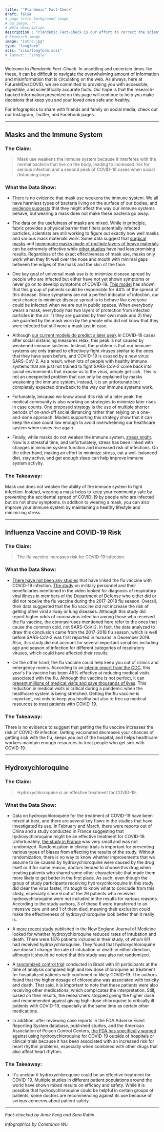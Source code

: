 ```yaml
---
title: '"Plandemic" Fact-Check'
draft: false
# page title background image
# bg_image: ""
# meta description
description : "Plandemic Fact-Check is our effort to correct the scientific misinformation presented in a recent COVID-19 conspiracy video. "
# Research image
image: "intro.jpg"
type: "longform"
scss: "scss/longform.scss"
# layout:: "single"
---
```


Welcome to *Plandemic Fact-Check*. In
unsettling and uncertain times like these, it can be difficult to
navigate the overwhelming amount of information and misinformation that
is circulating on the web. As always, here at FutureMDvsCOVID, we are
committed to providing you with accessible, digestible, and
scientifically accurate facts. Our hope is that the research-backed
information presented on this page will continue to help you make
decisions that keep you and your loved ones safe and healthy.

For infographics to share with friends and family on social media, check
out our Instagram, Twitter, and Facebook pages.

---

## Masks and the Immune System

### The Claim:

> Mask use weakens the immune system because it interferes with the normal bacteria that live on the body, leading to increased risk for serious infection and a second peak of COVID-19 cases when social distancing stops.

### What the Data Show: 

-   There is no evidence that mask use weakens the immune system. We all have harmless types of bacteria living on the surface of our bodies, and [evidence suggests](https://www.cell.com/cell/fulltext/S0092-8674(14)00345-6) that they might affect the way our immune systems behave, but wearing a mask does not make these bacteria go away.

-   The data on the usefulness of masks are mixed. While in principle, fabric provides a physical barrier that filters potentially infected particles, scientists are still working to figure out exactly how well masks and various mask materials work. Some data suggest that [surgical masks](https://www.nature.com/articles/s41591-020-0843-2) and [homemade masks made of multiple layers of heavy materials](https://pubs.acs.org/doi/10.1021/acsnano.0c03252) can be extremely effective while [other studies](https://www.acpjournals.org/doi/10.7326/M20-1342) have had less promising results. Regardless of the exact effectiveness of mask use, masks only work when they fit well over the nose and mouth with minimal gaps between the edges of the mask and the skin of the face.

-   One key goal of universal mask use is to minimize disease spread by people who are infected but either have not yet shown symptoms or never go on to develop symptoms of COVID-19. [This model](https://www.nature.com/articles/s41591-020-0869-5) has shown that this group of patients could be responsible for 44% of the spread of this disease. Since symptoms are not a perfect indicator of infection, our best chance to minimize disease spread is to behave like everyone could be infected when we are out in public spaces. When everybody wears a mask, everybody has two layers of protection from infected particles in the air: 1) they are guarded by their own mask and 2) they are guarded by the mask worn by the people who did not know that they were infected but still wore a mask just in case.

-   Although [our current models do predict a later peak](https://science.sciencemag.org/content/early/2020/04/24/science.abb5793) in COVID-19 cases after social distancing measures relax, this peak is not caused by weakened immune systems. Instead, the problem is that our immune systems are only trained to effectively fight viruses similar to the ones that they have seen before, and COVID-19 is caused by a new virus: SARS-CoV-2. As a result, when lots of people with healthy immune systems that are just not trained to fight SARS-CoV-2 come back into social environments that expose us to the virus, people get sick. This is not an unexpected problem that can only be explained by masks weakening the immune system. Instead, it is an unfortunate but completely expected drawback to the way our immune systems work.

-   Fortunately, because we know about this risk of a later peak, the medical community is also working on strategies to minimize later rises in case counts. [One proposed strategy](https://science.sciencemag.org/content/early/2020/04/24/science.abb5793) is the use of multiple shorter periods of on-and-off social distancing rather than relying on a one-and-done approach. Models supporting this strategy show that it can keep the case count low enough to avoid overwhelming our healthcare system when cases rise again.

-   Finally, while masks do not weaken the immune system, [stress might](https://www.apa.org/research/action/immune). Now is a stressful time, and unfortunately, stress has been linked with changes in immune system function and increased risk of infections. On the other hand, making an effort to minimize stress, eat a well-balanced diet, stay active, and get enough sleep can help improve immune system activity.

### The Takeaway:

Mask use does not weaken the ability of the immune system to fight infection. Instead, wearing a mask helps to keep your community safe by preventing the accidental spread of COVID-19 by people who are infected but do not show symptoms. In addition to wearing a mask, you can also improve your immune system by maintaining a healthy lifestyle and minimizing stress.

---

## Influenza Vaccine and COVID-19 Risk

### The Claim:

> The flu vaccine increases risk for COVID-19 infection.

### What the Data Show:

-   [There have not been any studies](https://www.factcheck.org/2020/04/no-evidence-that-flu-shot-increases-risk-of-covid-19/) that have linked the flu vaccine with COVID-19 infection. [The study](https://www.ncbi.nlm.nih.gov/pmc/articles/PMC7126676/) on military personnel and their beneficiaries mentioned in the video looked for diagnosis of respiratory viral illness in members of the Department of Defense who either did or did not receive the flu vaccine during the 2017-2018 flu season. Overall, their data suggested that the flu vaccine did not increase the risk of getting other viral airway or lung diseases. Although this study did report higher odds of coronavirus infection among those who received the flu vaccine, the coronaviruses mentioned here refer to the ones that cause the common cold, not SARS-CoV-2. In fact, the data analyzed to draw this conclusion came from the 2017-2018 flu season, which is well before SARS-CoV-2 was first reported in humans in December 2019. Also, this study did not account for several important variables including age and season of infection for different categories of respiratory viruses, which could have affected their results.

-   On the other hand, the flu vaccine could help keep you out of clinics and emergency rooms. According to an [interim report from the CDC](https://www.cdc.gov/mmwr/volumes/69/wr/mm6907a1.htm), this year's flu vaccine has been 45% effective at reducing medical visits associated with the flu. Although the vaccine is not perfect, it can [prevent millions of medical visits and save thousands of lives](https://www.cdc.gov/flu/about/burden/preliminary-in-season-estimates.htm). This reduction in medical visits is critical during a pandemic when the healthcare system is being stretched. Getting the flu vaccine is important, not only to keep you healthy but also to free up medical resources to treat patients with COVID-19.

### The Takeaway: 

There is no evidence to suggest that getting the flu vaccine increases the risk of COVID-19 infection. Getting vaccinated decreases your chances of getting sick with the flu, keeps you out of the hospital, and helps healthcare workers maintain enough resources to treat people who get sick with COVID-19.

---

## Hydroxychloroquine

### The Claim:

> Hydroxychloroquine is an effective treatment for COVID-19.

### What the Data Show:

-   Data on hydroxychloroquine for the treatment of COVID-19 have been mixed at best, and there are several key flaws in the studies that have investigated its use. In February and March, there were reports out of China and a study conducted in France suggesting that hydroxychloroquine might be an effective treatment for COVID-19. Unfortunately, [the study in France](https://www.ncbi.nlm.nih.gov/pmc/articles/PMC7102549/) was very small and was not randomized. Randomization in clinical trials is important for preventing various types of biases from affecting the results of the study. Without randomization, there is no way to know whether improvements that we assume to be caused by hydroxychloroquine were caused by the drug itself or if for some reason, doctors tended to choose this drug when treating patients who shared some other characteristic that made them more likely to get better in the first place. As such, even though the group of study participants receiving hydroxychloroquine in this study did clear the virus faster, it's tough to know what to conclude from this study, especially since 6 out of the 26 patients who received hydroxychloroquine were not included in the results for various reasons. According to the study authors, 3 of these 6 were transferred to an intensive care unit and 1 of them died, meaning their exclusion could make the effectiveness of hydroxychloroquine look better than it really is.

-   A [more recent study](https://www.nejm.org/doi/full/10.1056/NEJMoa2012410) published in the New England Journal of Medicine looked for whether hydroxychloroquine reduced rates of intubation and death. There were 1376 patients included in their study, of whom 811 had received hydroxychloroquine. They found that hydroxychloroquine use doesn't change the rate of intubation or death in either direction, although it should be noted that this study was also not randomized.

-   A [randomized control trial](https://jamanetwork.com/journals/jamanetworkopen/fullarticle/2765499) conducted in Brazil with 81 participants at the time of analysis compared high and low dose chloroquine as treatment for hospitalized patients with confirmed or likely COVID-19. The authors found that the higher dosage of chloroquine was associated with toxicity and death. That said, it is important to note that these patients were also receiving other medications, which complicates the interpretation. Still, based on their results, the researchers stopped giving the higher dose and recommended against giving high-dose chloroquine to critically ill patients with COVID-19, especially at the same time as certain other medications.

-   In addition, after reviewing case reports in the FDA Adverse Event Reporting System database, published studies, and the American Association of Poison Control Centers, [the FDA has specifically warned](https://www.fda.gov/drugs/drug-safety-and-availability/fda-cautions-against-use-hydroxychloroquine-or-chloroquine-covid-19-outside-hospital-setting-or) against using hydroxychloroquine for COVID-19 outside of hospitals or clinical trials because it has been associated with an increased risk for heart rhythm problems, especially when combined with other drugs that also affect heart rhythm.

### The Takeaway: 

-   It's unclear if hydroxychloroquine could be an effective treatment for COVID-19. Multiple studies in different patient populations around the world have shown mixed results on efficacy and safety. While it is possible that hydroxychloroquine could be helpful in certain groups of patients, some doctors are recommending against its use because of serious concerns about patient safety.

---

*Fact-checked by Anne Feng and Sara Rubin*

*Infographics by Constance Wu*
